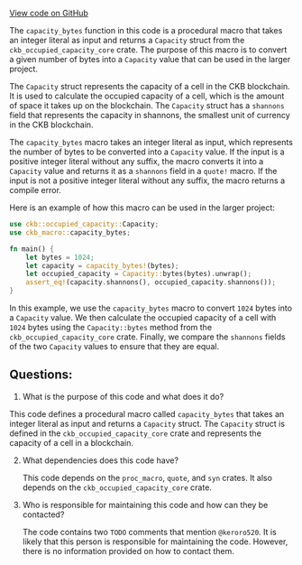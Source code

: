 [View code on GitHub](https://github.com/nervosnetwork/ckb/util/occupied-capacity/macros/src/lib.rs)

The `capacity_bytes` function in this code is a procedural macro that takes an integer literal as input and returns a `Capacity` struct from the `ckb_occupied_capacity_core` crate. The purpose of this macro is to convert a given number of bytes into a `Capacity` value that can be used in the larger project.

The `Capacity` struct represents the capacity of a cell in the CKB blockchain. It is used to calculate the occupied capacity of a cell, which is the amount of space it takes up on the blockchain. The `Capacity` struct has a `shannons` field that represents the capacity in shannons, the smallest unit of currency in the CKB blockchain.

The `capacity_bytes` macro takes an integer literal as input, which represents the number of bytes to be converted into a `Capacity` value. If the input is a positive integer literal without any suffix, the macro converts it into a `Capacity` value and returns it as a `shannons` field in a `quote!` macro. If the input is not a positive integer literal without any suffix, the macro returns a compile error.

Here is an example of how this macro can be used in the larger project:

```rust
use ckb::occupied_capacity::Capacity;
use ckb_macro::capacity_bytes;

fn main() {
    let bytes = 1024;
    let capacity = capacity_bytes!(bytes);
    let occupied_capacity = Capacity::bytes(bytes).unwrap();
    assert_eq!(capacity.shannons(), occupied_capacity.shannons());
}
```

In this example, we use the `capacity_bytes` macro to convert `1024` bytes into a `Capacity` value. We then calculate the occupied capacity of a cell with `1024` bytes using the `Capacity::bytes` method from the `ckb_occupied_capacity_core` crate. Finally, we compare the `shannons` fields of the two `Capacity` values to ensure that they are equal.
## Questions: 
 1. What is the purpose of this code and what does it do?
   
   This code defines a procedural macro called `capacity_bytes` that takes an integer literal as input and returns a `Capacity` struct. The `Capacity` struct is defined in the `ckb_occupied_capacity_core` crate and represents the capacity of a cell in a blockchain.

2. What dependencies does this code have?
   
   This code depends on the `proc_macro`, `quote`, and `syn` crates. It also depends on the `ckb_occupied_capacity_core` crate.

3. Who is responsible for maintaining this code and how can they be contacted?
   
   The code contains two `TODO` comments that mention `@keroro520`. It is likely that this person is responsible for maintaining the code. However, there is no information provided on how to contact them.